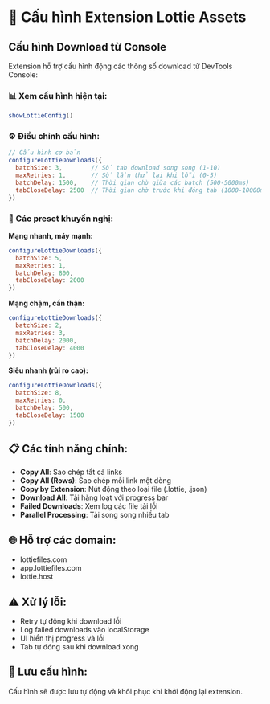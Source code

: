 # 🔧 Cấu hình Extension Lottie Assets

## Cấu hình Download từ Console

Extension hỗ trợ cấu hình động các thông số download từ DevTools Console:

### 📊 Xem cấu hình hiện tại:
```javascript
showLottieConfig()
```

### ⚙️ Điều chỉnh cấu hình:
```javascript
// Cấu hình cơ bản
configureLottieDownloads({
  batchSize: 3,        // Số tab download song song (1-10)
  maxRetries: 1,       // Số lần thử lại khi lỗi (0-5)
  batchDelay: 1500,    // Thời gian chờ giữa các batch (500-5000ms)
  tabCloseDelay: 2500  // Thời gian chờ trước khi đóng tab (1000-10000ms)
})
```

### 🚀 Các preset khuyến nghị:

**Mạng nhanh, máy mạnh:**
```javascript
configureLottieDownloads({
  batchSize: 5,
  maxRetries: 1,
  batchDelay: 800,
  tabCloseDelay: 2000
})
```

**Mạng chậm, cẩn thận:**
```javascript
configureLottieDownloads({
  batchSize: 2,
  maxRetries: 3,
  batchDelay: 2000,
  tabCloseDelay: 4000
})
```

**Siêu nhanh (rủi ro cao):**
```javascript
configureLottieDownloads({
  batchSize: 8,
  maxRetries: 0,
  batchDelay: 500,
  tabCloseDelay: 1500
})
```

## 📋 Các tính năng chính:

- **Copy All**: Sao chép tất cả links
- **Copy All (Rows)**: Sao chép mỗi link một dòng
- **Copy by Extension**: Nút động theo loại file (.lottie, .json)
- **Download All**: Tải hàng loạt với progress bar
- **Failed Downloads**: Xem log các file tải lỗi
- **Parallel Processing**: Tải song song nhiều tab

## 🌐 Hỗ trợ các domain:
- lottiefiles.com
- app.lottiefiles.com  
- lottie.host

## ⚠️ Xử lý lỗi:
- Retry tự động khi download lỗi
- Log failed downloads vào localStorage
- UI hiển thị progress và lỗi
- Tab tự đóng sau khi download xong

## 💾 Lưu cấu hình:
Cấu hình sẽ được lưu tự động và khôi phục khi khởi động lại extension.